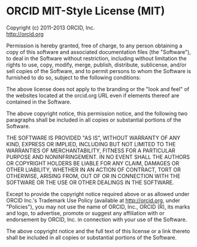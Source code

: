 # ORCID MIT-Style License (MIT)<br>
Copyright (c) 2011-2013 ORCID, Inc.<br>
http://orcid.org

Permission is hereby granted, free of charge, to any person obtaining a copy of this software and associated documentation files (the "Software"), to deal in the Software without restriction, including without limitation the rights to use, copy, modify, merge, publish, distribute, sublicense, and/or sell copies of the Software, and to permit persons to whom the Software is furnished to do so, subject to the following conditions:

The above license does not apply to the branding or the "look and feel" of the websites located at the orcid.org URL even if elements thereof are contained in the Software.  

The above copyright notice, this permission notice, and the following two paragraphs  shall be included in all copies or substantial portions of the Software.

THE SOFTWARE IS PROVIDED "AS IS", WITHOUT WARRANTY OF ANY KIND, EXPRESS OR IMPLIED, INCLUDING BUT NOT LIMITED TO THE WARRANTIES OF MERCHANTABILITY, FITNESS FOR A PARTICULAR PURPOSE AND NONINFRINGEMENT. IN NO EVENT SHALL THE AUTHORS OR COPYRIGHT HOLDERS BE LIABLE FOR ANY CLAIM, DAMAGES OR OTHER LIABILITY, WHETHER IN AN ACTION OF CONTRACT, TORT OR OTHERWISE, ARISING FROM, OUT OF OR IN CONNECTION WITH THE SOFTWARE OR THE USE OR OTHER DEALINGS IN THE SOFTWARE.

Except to provide the copyright notice required above or as allowed under ORCID Inc.'s Trademark Use Policy (available at http://orcid.org, under "Policies"), you may not use the name of ORCID, Inc., ORCID (R), its marks and logo, to advertise, promote or suggest any affiliation with or endorsement by ORCID, Inc. in connection with your use of the Software.

The above copyright notice and the full text of this license or a link thereto shall be included in all copies or substantial portions of the Software.
